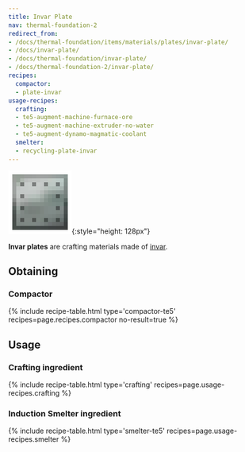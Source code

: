 ```yaml
---
title: Invar Plate
nav: thermal-foundation-2
redirect_from:
- /docs/thermal-foundation/items/materials/plates/invar-plate/
- /docs/invar-plate/
- /docs/thermal-foundation/invar-plate/
- /docs/thermal-foundation-2/invar-plate/
recipes:
  compactor:
  - plate-invar
usage-recipes:
  crafting:
  - te5-augment-machine-furnace-ore
  - te5-augment-machine-extruder-no-water
  - te5-augment-dynamo-magmatic-coolant
  smelter:
  - recycling-plate-invar
---
```


![Invar plate](/assets/images/thermal-foundation-2/plate-invar.png){:style="height: 128px"}


**Invar plates** are crafting materials made of [invar](/docs/1.12/thermal-foundation-2/invar-ingot/).


Obtaining
---------

### Compactor
{% include recipe-table.html type='compactor-te5' recipes=page.recipes.compactor no-result=true %}


Usage
-----

### Crafting ingredient
{% include recipe-table.html type='crafting' recipes=page.usage-recipes.crafting %}

### Induction Smelter ingredient
{% include recipe-table.html type='smelter-te5' recipes=page.usage-recipes.smelter %}
